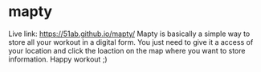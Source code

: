 # mapty
 Live link: https://51ab.github.io/mapty/
 Mapty is basically a simple way to store all your workout in a digital form.
 You just need to give it a access of your location and click the loaction on the map where you want to store information.
 Happy workout ;)
 
